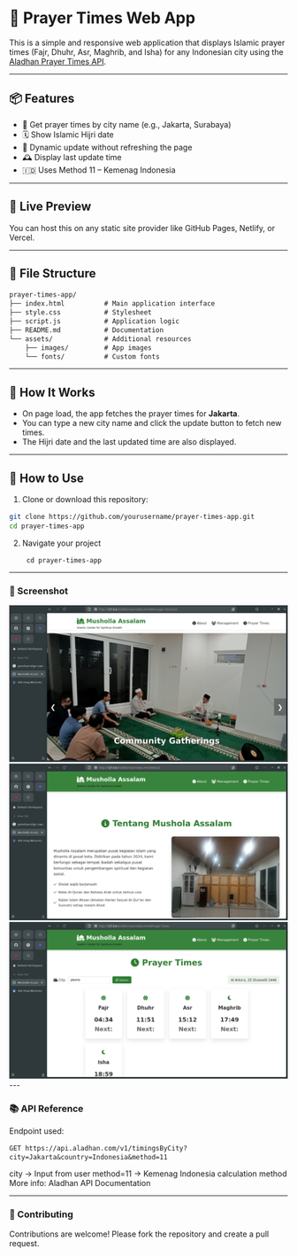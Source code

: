 # 🕌 Prayer Times Web App

This is a simple and responsive web application that displays Islamic prayer times (Fajr, Dhuhr, Asr, Maghrib, and Isha) for any Indonesian city using the [Aladhan Prayer Times API](https://aladhan.com/prayer-times-api).

---

## 📦 Features

- 📍 Get prayer times by city name (e.g., Jakarta, Surabaya)
- 🗓️ Show Islamic Hijri date
- 🔁 Dynamic update without refreshing the page
- 🕰️ Display last update time
- 🇮🇩 Uses Method 11 – Kemenag Indonesia

---

## 🚀 Live Preview

You can host this on any static site provider like GitHub Pages, Netlify, or Vercel.

---

## 📁 File Structure

    prayer-times-app/
    ├── index.html          # Main application interface
    ├── style.css           # Stylesheet
    ├── script.js           # Application logic
    ├── README.md           # Documentation
    └── assets/             # Additional resources
        ├── images/         # App images
        └── fonts/          # Custom fonts


---

## 🧠 How It Works

- On page load, the app fetches the prayer times for **Jakarta**.
- You can type a new city name and click the update button to fetch new times.
- The Hijri date and the last updated time are also displayed.

---

## 🔧 How to Use

1. Clone or download this repository:

```bash
git clone https://github.com/yourusername/prayer-times-app.git
cd prayer-times-app

```
2. Navigate your project
   
        cd prayer-times-app

--- 

### 📸 Screenshot
<img src="img/Screenshot_20250423_093456.png">
<img src="img/Screenshot_20250423_093503.png">
<img src="img/Screenshot_20250423_102353.png">
--- 

### 📚 API Reference

Endpoint used:

    GET https://api.aladhan.com/v1/timingsByCity?city=Jakarta&country=Indonesia&method=11

city → Input from user
method=11 → Kemenag Indonesia calculation method
More info: Aladhan API Documentation

--- 

### 🤝 Contributing
Contributions are welcome! Please fork the repository and create a pull request.
